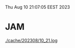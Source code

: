 Thu Aug 10 21:07:05 EEST 2023
# JAM
<a href='./cache/202308/10_21.log'>./cache/202308/10_21.log</a>
